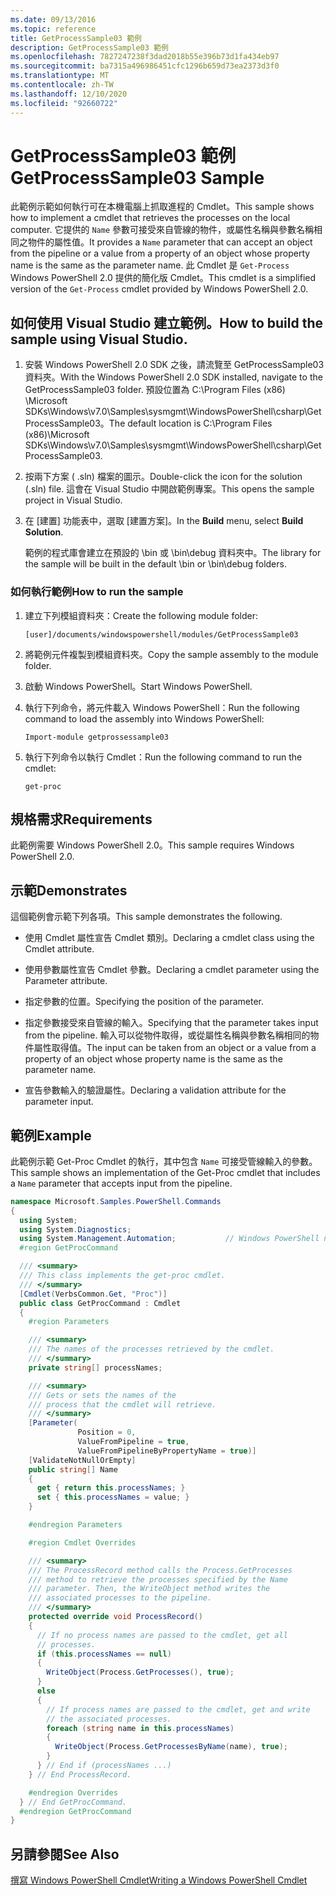 ```yaml
---
ms.date: 09/13/2016
ms.topic: reference
title: GetProcessSample03 範例
description: GetProcessSample03 範例
ms.openlocfilehash: 7827247238f3dad2018b55e396b73d1fa434eb97
ms.sourcegitcommit: ba7315a496986451cfc1296b659d73ea2373d3f0
ms.translationtype: MT
ms.contentlocale: zh-TW
ms.lasthandoff: 12/10/2020
ms.locfileid: "92660722"
---
```

# <a name="getprocesssample03-sample"></a><span data-ttu-id="a09eb-103">GetProcessSample03 範例</span><span class="sxs-lookup"><span data-stu-id="a09eb-103">GetProcessSample03 Sample</span></span>

<span data-ttu-id="a09eb-104">此範例示範如何執行可在本機電腦上抓取進程的 Cmdlet。</span><span class="sxs-lookup"><span data-stu-id="a09eb-104">This sample shows how to implement a cmdlet that retrieves the processes on the local computer.</span></span> <span data-ttu-id="a09eb-105">它提供的 `Name` 參數可接受來自管線的物件，或屬性名稱與參數名稱相同之物件的屬性值。</span><span class="sxs-lookup"><span data-stu-id="a09eb-105">It provides a `Name` parameter that can accept an object from the pipeline or a value from a property of an object whose property name is the same as the parameter name.</span></span> <span data-ttu-id="a09eb-106">此 Cmdlet 是 `Get-Process` Windows PowerShell 2.0 提供的簡化版 Cmdlet。</span><span class="sxs-lookup"><span data-stu-id="a09eb-106">This cmdlet is a simplified version of the `Get-Process` cmdlet provided by Windows PowerShell 2.0.</span></span>

## <a name="how-to-build-the-sample-using-visual-studio"></a><span data-ttu-id="a09eb-107">如何使用 Visual Studio 建立範例。</span><span class="sxs-lookup"><span data-stu-id="a09eb-107">How to build the sample using Visual Studio.</span></span>

1. <span data-ttu-id="a09eb-108">安裝 Windows PowerShell 2.0 SDK 之後，請流覽至 GetProcessSample03 資料夾。</span><span class="sxs-lookup"><span data-stu-id="a09eb-108">With the Windows PowerShell 2.0 SDK installed, navigate to the GetProcessSample03 folder.</span></span> <span data-ttu-id="a09eb-109">預設位置為 C:\Program Files (x86) \Microsoft SDKs\Windows\v7.0\Samples\sysmgmt\WindowsPowerShell\csharp\GetProcessSample03。</span><span class="sxs-lookup"><span data-stu-id="a09eb-109">The default location is C:\Program Files (x86)\Microsoft SDKs\Windows\v7.0\Samples\sysmgmt\WindowsPowerShell\csharp\GetProcessSample03.</span></span>

2. <span data-ttu-id="a09eb-110">按兩下方案 ( .sln) 檔案的圖示。</span><span class="sxs-lookup"><span data-stu-id="a09eb-110">Double-click the icon for the solution (.sln) file.</span></span> <span data-ttu-id="a09eb-111">這會在 Visual Studio 中開啟範例專案。</span><span class="sxs-lookup"><span data-stu-id="a09eb-111">This opens the sample project in Visual Studio.</span></span>

3. <span data-ttu-id="a09eb-112">在 [建置] 功能表中，選取 [建置方案]。</span><span class="sxs-lookup"><span data-stu-id="a09eb-112">In the **Build** menu, select **Build Solution**.</span></span>

    <span data-ttu-id="a09eb-113">範例的程式庫會建立在預設的 \bin 或 \bin\debug 資料夾中。</span><span class="sxs-lookup"><span data-stu-id="a09eb-113">The library for the sample will be built in the default \bin or \bin\debug folders.</span></span>

### <a name="how-to-run-the-sample"></a><span data-ttu-id="a09eb-114">如何執行範例</span><span class="sxs-lookup"><span data-stu-id="a09eb-114">How to run the sample</span></span>

1. <span data-ttu-id="a09eb-115">建立下列模組資料夾：</span><span class="sxs-lookup"><span data-stu-id="a09eb-115">Create the following module folder:</span></span>

    `[user]/documents/windowspowershell/modules/GetProcessSample03`

2. <span data-ttu-id="a09eb-116">將範例元件複製到模組資料夾。</span><span class="sxs-lookup"><span data-stu-id="a09eb-116">Copy the sample assembly to the module folder.</span></span>

3. <span data-ttu-id="a09eb-117">啟動 Windows PowerShell。</span><span class="sxs-lookup"><span data-stu-id="a09eb-117">Start Windows PowerShell.</span></span>

4. <span data-ttu-id="a09eb-118">執行下列命令，將元件載入 Windows PowerShell：</span><span class="sxs-lookup"><span data-stu-id="a09eb-118">Run the following command to load the assembly into Windows PowerShell:</span></span>

    `Import-module getprossessample03`

5. <span data-ttu-id="a09eb-119">執行下列命令以執行 Cmdlet：</span><span class="sxs-lookup"><span data-stu-id="a09eb-119">Run the following command to run the cmdlet:</span></span>

    `get-proc`

## <a name="requirements"></a><span data-ttu-id="a09eb-120">規格需求</span><span class="sxs-lookup"><span data-stu-id="a09eb-120">Requirements</span></span>

<span data-ttu-id="a09eb-121">此範例需要 Windows PowerShell 2.0。</span><span class="sxs-lookup"><span data-stu-id="a09eb-121">This sample requires Windows PowerShell 2.0.</span></span>

## <a name="demonstrates"></a><span data-ttu-id="a09eb-122">示範</span><span class="sxs-lookup"><span data-stu-id="a09eb-122">Demonstrates</span></span>

<span data-ttu-id="a09eb-123">這個範例會示範下列各項。</span><span class="sxs-lookup"><span data-stu-id="a09eb-123">This sample demonstrates the following.</span></span>

- <span data-ttu-id="a09eb-124">使用 Cmdlet 屬性宣告 Cmdlet 類別。</span><span class="sxs-lookup"><span data-stu-id="a09eb-124">Declaring a cmdlet class using the Cmdlet attribute.</span></span>

- <span data-ttu-id="a09eb-125">使用參數屬性宣告 Cmdlet 參數。</span><span class="sxs-lookup"><span data-stu-id="a09eb-125">Declaring a cmdlet parameter using the Parameter attribute.</span></span>

- <span data-ttu-id="a09eb-126">指定參數的位置。</span><span class="sxs-lookup"><span data-stu-id="a09eb-126">Specifying the position of the parameter.</span></span>

- <span data-ttu-id="a09eb-127">指定參數接受來自管線的輸入。</span><span class="sxs-lookup"><span data-stu-id="a09eb-127">Specifying that the parameter takes input from the pipeline.</span></span> <span data-ttu-id="a09eb-128">輸入可以從物件取得，或從屬性名稱與參數名稱相同的物件屬性取得值。</span><span class="sxs-lookup"><span data-stu-id="a09eb-128">The input can be taken from an object or a value from a property of an object whose property name is the same as the parameter name.</span></span>

- <span data-ttu-id="a09eb-129">宣告參數輸入的驗證屬性。</span><span class="sxs-lookup"><span data-stu-id="a09eb-129">Declaring a validation attribute for the parameter input.</span></span>

## <a name="example"></a><span data-ttu-id="a09eb-130">範例</span><span class="sxs-lookup"><span data-stu-id="a09eb-130">Example</span></span>

<span data-ttu-id="a09eb-131">此範例示範 Get-Proc Cmdlet 的執行，其中包含 `Name` 可接受管線輸入的參數。</span><span class="sxs-lookup"><span data-stu-id="a09eb-131">This sample shows an implementation of the Get-Proc cmdlet that includes a `Name` parameter that accepts input from the pipeline.</span></span>

```csharp
namespace Microsoft.Samples.PowerShell.Commands
{
  using System;
  using System.Diagnostics;
  using System.Management.Automation;           // Windows PowerShell namespace
  #region GetProcCommand

  /// <summary>
  /// This class implements the get-proc cmdlet.
  /// </summary>
  [Cmdlet(VerbsCommon.Get, "Proc")]
  public class GetProcCommand : Cmdlet
  {
    #region Parameters

    /// <summary>
    /// The names of the processes retrieved by the cmdlet.
    /// </summary>
    private string[] processNames;

    /// <summary>
    /// Gets or sets the names of the
    /// process that the cmdlet will retrieve.
    /// </summary>
    [Parameter(
               Position = 0,
               ValueFromPipeline = true,
               ValueFromPipelineByPropertyName = true)]
    [ValidateNotNullOrEmpty]
    public string[] Name
    {
      get { return this.processNames; }
      set { this.processNames = value; }
    }

    #endregion Parameters

    #region Cmdlet Overrides

    /// <summary>
    /// The ProcessRecord method calls the Process.GetProcesses
    /// method to retrieve the processes specified by the Name
    /// parameter. Then, the WriteObject method writes the
    /// associated processes to the pipeline.
    /// </summary>
    protected override void ProcessRecord()
    {
      // If no process names are passed to the cmdlet, get all
      // processes.
      if (this.processNames == null)
      {
        WriteObject(Process.GetProcesses(), true);
      }
      else
      {
        // If process names are passed to the cmdlet, get and write
        // the associated processes.
        foreach (string name in this.processNames)
        {
          WriteObject(Process.GetProcessesByName(name), true);
        }
      } // End if (processNames ...)
    } // End ProcessRecord.

    #endregion Overrides
  } // End GetProcCommand.
  #endregion GetProcCommand
}
```

## <a name="see-also"></a><span data-ttu-id="a09eb-132">另請參閱</span><span class="sxs-lookup"><span data-stu-id="a09eb-132">See Also</span></span>

[<span data-ttu-id="a09eb-133">撰寫 Windows PowerShell Cmdlet</span><span class="sxs-lookup"><span data-stu-id="a09eb-133">Writing a Windows PowerShell Cmdlet</span></span>](./writing-a-windows-powershell-cmdlet.md)
